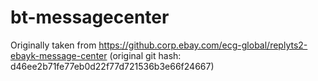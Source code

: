 # bt-messagecenter

Originally taken from https://github.corp.ebay.com/ecg-global/replyts2-ebayk-message-center
(original git hash: d46ee2b71fe77eb0d22f77d721536b3e66f24667)
